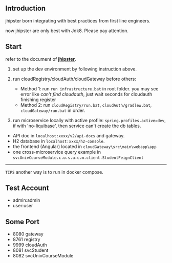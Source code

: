 ## Introduction
jhipster born integrating with best practices from first line engineers.

now jhipster are only best with Jdk8. Please pay attention.

## Start
refer to the document of [**jhipster**](https://www.jhipster.tech/development/).

1. set up the dev environment by following instruction above.

2. run cloudRegistry/cloudAuth/cloudGateway before others: 

   - Method 1: run `run infrastructure.bat` in root folder. you may see error like *can't find cloudauth*, just wait seconds for cloudauth finishing register 
   - Method 2: run `cloudRegistry/run.bat`, `cloudAuth/gradlew.bat`, `cloudGateway/run.bat` in order.
  
3. run microservice locally with active profile: 
   `spring.profiles.active=dev`, if with 'no-liquibase', then service can't create the db tables.
   
- API doc in `localhost:xxxx/v2/api-docs` and gateway.
- H2 database in `localhost:xxxx/h2-console`.
- the frontend (Angular) located in `cloudGateway\src\main\webapp\app`
- one cross-microservice query example in `svcUnivCourseModule.c.o.s.u.c.m.client.StudentFeignClient`

-------
`TIPS` another way is to run in docker compose.

## Test Account

- admin:admin
- user:user

## Some Port

- 8080 gateway
- 8761 registry
- 9999 cloudAuth
- 8081 svcStudent
- 8082 svcUnivCourseModule
